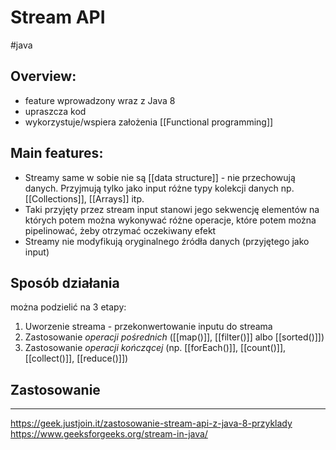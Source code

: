 # Stream API
#java 

## Overview:
* feature wprowadzony wraz z Java 8
* upraszcza kod
* wykorzystuje/wspiera założenia [[Functional programming]]

## Main features:

* Streamy same w sobie nie są [[data structure]] - nie przechowują danych. Przyjmują tylko jako input różne typy kolekcji danych np. [[Collections]], [[Arrays]] itp.
* Taki przyjęty przez stream input stanowi jego sekwencję elementów na których potem można wykonywać różne operacje, które potem można pipelinować, żeby otrzymać oczekiwany efekt
* Streamy nie modyfikują oryginalnego źródła danych (przyjętego jako input)

## Sposób działania
można podzielić na 3 etapy:
1. Uworzenie streama - przekonwertowanie inputu do streama
2. Zastosowanie *operacji pośrednich* ([[map()]], [[filter()]] albo [[sorted()]])
3. Zastosowanie *operacji kończącej* (np. [[forEach()]], [[count()]], [[collect()]], [[reduce()]])

## Zastosowanie


---
https://geek.justjoin.it/zastosowanie-stream-api-z-java-8-przyklady
https://www.geeksforgeeks.org/stream-in-java/